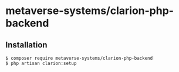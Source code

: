 # metaverse-systems/clarion-php-backend

## Installation

```
$ composer require metaverse-systems/clarion-php-backend
$ php artisan clarion:setup
```
